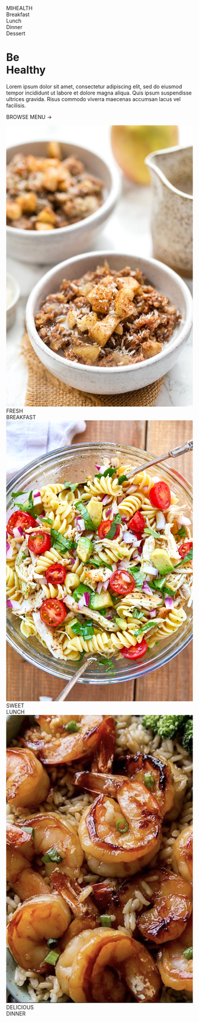 <!DOCTYPE html>
<html lang='en'>
<head>
    <meta charset='UTF-8'>
    <meta http-equiv='X-UA-Compatible' content='IE=edge'>
    <meta name='viewport' content='width=device-width, initial-scale=1.0'>
    <title>MiHealth</title>
    <link rel='stylesheet' href='styles.css'>
    <link rel='stylesheet' href='https://fonts.googleapis.com/css?family=Secular+One'>
</head>
<body>
    <div class='topnav'>
        <nav id='logo'>
            <span id='mi'>MI</span><span id='health'>HEALTH</span>
        </nav>
        <nav class="link">
        <nav class="link">Breakfast</nav>
        <nav class="link">Lunch</nav>
        <nav class="link">Dinner</nav>
        <nav class="link">Dessert</nav>
    </div>
    <div class='flex-container'>
        <div class='niceflex'>
            <h1 id='title'>Be</br>Healthy</h1>
            <p class="subtitle">
                Lorem ipsum dolor sit amet,
                consectetur adipiscing elit, sed
                do eiusmod tempor incididunt ut
                labore et dolore magna aliqua.
                Quis ipsum suspendisse ultrices
                gravida. Risus commodo viverra 
                maecenas accumsan lacus vel facilisis.
            </p>
            <p class="subtitle">BROWSE MENU &rarr;</p>
        </div>
        <div class="pictures">
            <div class="picture1">
                <img src='apple-breakfast-quinoa-7.jpg' alt='Apple Breakfast Quinoa'> 
                <div class="bottomright1">FRESH</div>
                <div class="bottomright2">BREAKFAST</div>
            </div>
            <div class="picture2">
                <img src='pasta-salad-recipe-for-lunch.jpg' alt='Pasta Salad Recipe for Lunch'> 
                <div class="bottomright1">SWEET</div>
                <div class="bottomright2">LUNCH</div>
            </div>
            <div class="picture3">
            <img src='Screenshot_208.png' alt='Shrimp Dinner'> 
                <div class="bottomright1">DELICIOUS</div>
                <div class="bottomright2">DINNER</div>
            </div>
        </div>
    </div>
</body>
</html>
